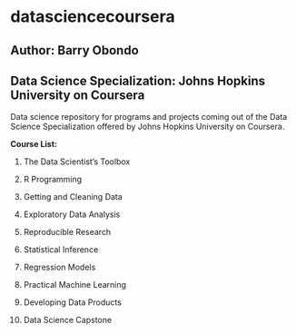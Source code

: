 # datasciencecoursera
## Author: Barry Obondo
## Data Science Specialization: Johns Hopkins University on Coursera

Data science repository for programs and projects coming out of the Data Science Specialization offered by Johns Hopkins University on Coursera. 

**Course List:** 

1. The Data Scientist’s Toolbox

2. R Programming

3. Getting and Cleaning Data

4. Exploratory Data Analysis

5. Reproducible Research

6. Statistical Inference

7. Regression Models

8. Practical Machine Learning

9. Developing Data Products

10. Data Science Capstone
